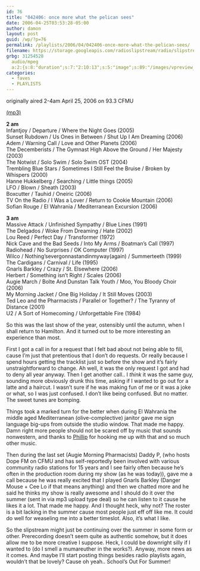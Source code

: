 ```yaml
---
id: 76
title: "042406: once more what the pelican sees"
date: 2006-04-25T03:53:28-05:00
author: damon
layout: post
guid: /wp/?p=76
permalink: /playlists/2006/04/042406-once-more-what-the-pelican-sees/
filename: https://storage.googleapis.com/radioslipstream/radio/slipstream042406.mp3
grbg: 31254528
  audio/mpeg
  a:2:{s:8:"duration";s:7:"2:10:13";s:5:"image";s:89:"/images/vpreview_center.png";}
categories:
  - faves
  - PLAYLISTS
---
```


originally aired 2-4am April 25, 2006 on 93.3 CFMU

[(mp3)](https://storage.googleapis.com/radioslipstream/radio/slipstream042406.mp3)

**2 am**  
Infantjoy / Departure / Where the Night Goes (2005)  
Sunset Rubdown / Us Ones in Between / Shut Up I Am Dreaming (2006)  
Adem / Warning Call / Love and Other Planets (2006)  
The Decemberists / The Gymnast High Above the Ground / Her Majesty (2003)  
The Notwist / Solo Swim / Solo Swim OST (2004)  
Trembling Blue Stars / Sometimes I Still Feel the Bruise / Broken by Whispers (2000)  
Hanne Hukkelberg / Searching / Little things (2005)  
LFO / Blown / Sheath (2003)  
Boxcutter / Tauhid / Oneiric (2006)  
TV On the Radio / I Was a Lover / Return to Cookie Mountain (2006)  
Sofian Rouge / El Wahrania / Mediterranean Excursion (2006)

**3 am**  
Massive Attack / Unfinished Sympathy / Blue Lines (1991)  
The Delgados / Woke From Dreaming / Hate (2002)  
Lou Reed / Perfect Day / Transformer (1972)  
Nick Cave and the Bad Seeds / Into My Arms / Boatman’s Call (1997)  
Radiohead / No Surprises / OK Computer (1997)  
Wilco / Nothing’severgonnastandinmyway(again) / Summerteeth (1999)  
The Cardigans / Carnival / Life (1995)  
Gnarls Barkley / Crazy / St. Elsewhere (2006)  
Herbert / Something isn’t Right / Scales (2006)  
Augie March / Bolte And Dunstan Talk Youth / Moo, You Bloody Choir (2006)  
My Morning Jacket / One Big Holiday / It Still Moves (2003)  
Ted Leo and the Pharmacists / Parallel or Together? / The Tyranny of Distance (2001)  
U2 / A Sort of Homecoming / Unforgettable Fire (1984)

So this was the last show of the year, ostensibly until the autumn, when I shall return to Hamilton. And it turned out to be more interesting an experience than most.

First I got a call in for a request that I felt bad about not being able to fill, cause I’m just that pretentious that I don’t do requests. Or really because I spend hours getting the tracklist just so before the show and it’s fairly unstraightforward to change. Ah well, it was the only request I got and had to deny all year anyway. Then I get another call.. I _think_ it was the same guy, sounding more obviously drunk this time, asking if I wanted to go out for a latte and a haircut. I wasn’t sure if he was making fun of me or it was a joke or what, so I was just confused. I don’t like being confused. But no matter. The sweet tunes are bomping.

Things took a marked turn for the better when during El Wahrania the middle aged Mediterranean (olive-complective) janitor gave me sign language big-ups from outside the studio window. That made me happy. Damn right more people should not be scared off by music that sounds nonwestern, and thanks to [Phillip](http://www.solakov.com) for hooking me up with that and so much other music.

Then during the last set (Augie Morning Pharmacists) Daddy P, (who hosts Dope FM on CFMU and has self-reportedly been involved with various community radio stations for 15 years and I see fairly often because he’s often in the production room during my show (as he was today)), gave me a call because he was really excited that I played Gnarls Barkley (Danger Mouse + Cee Lo if that means anything) and then we chatted more and he said he thinks my show is really awesome and I should do it over the summer (sent in via mp3 upload type deal) so he can listen to it cause he likes it a lot. That made me happy. And I thought heck, why not? The roster is a bit lacking in the summer cause most people just eff off like me. It could do well for weaseling me into a better timeslot. Also, it’s what I like.

So the slipstream might just be continuing over the summer in some form or other. Prerecording doesn’t seem quite as authentic somehow, but it does allow me to be more creative I suppose. Heck, I could be downright silly if I wanted to (do I smell a mumareuther in the works?). Anyway, more news as it comes. And maybe I’ll start posting things besides radio playlists again, wouldn’t that be lovely? Cause oh yeah.. School’s Out For Summer!
